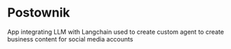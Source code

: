 # Postownik
App integrating LLM with Langchain used to create custom agent to create business content for social media accounts
